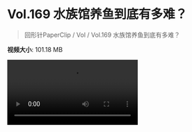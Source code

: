 # Vol.169 水族馆养鱼到底有多难？

> 回形针PaperClip / Vol / Vol.169 水族馆养鱼到底有多难？

**视频大小**: 101.18 MB

<div class="video"><video src="https://file.hsyhx.top/archive/PaperClip/Vol/169.mp4" controls preload>🤔 您的浏览器不支持 video 标签</video></div>